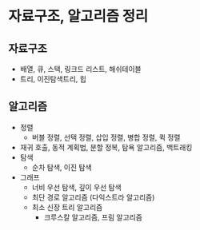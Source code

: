 # 자료구조, 알고리즘 정리

## 자료구조

* 배열, 큐, 스택, 링크드 리스트, 해쉬테이블
* 트리, 이진탐색트리, 힙

## 알고리즘

* 정렬
  * 버블 정렬, 선택 정렬, 삽입 정렬, 병합 정렬, 퀵 정렬
* 재귀 호출, 동적 계획법, 분할 정복, 탐욕 알고리즘, 백트래킹
* 탐색
  * 순차 탐색, 이진 탐색
* 그래프
  * 너비 우선 탐색, 깊이 우선 탐색
  * 최단 경로 알고리즘 (다익스트라 알고리즘)
  * 최소 신장 트리 알고리즘
    * 크루스칼 알고리즘, 프림 알고리즘

